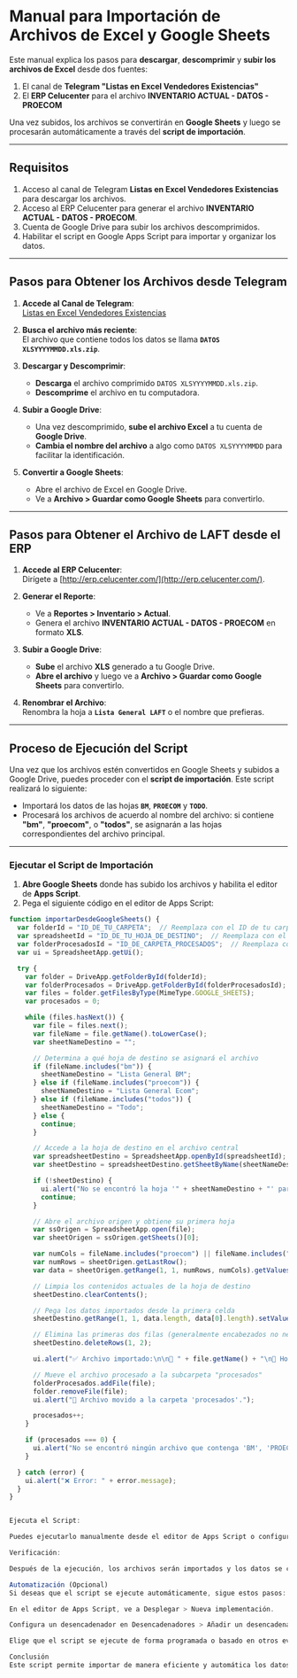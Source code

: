 # **Manual para Importación de Archivos de Excel y Google Sheets**

Este manual explica los pasos para **descargar**, **descomprimir** y **subir los archivos de Excel** desde dos fuentes:  
1. El canal de **Telegram "Listas en Excel Vendedores Existencias"**  
2. El **ERP Celucenter** para el archivo **INVENTARIO ACTUAL - DATOS - PROECOM**

Una vez subidos, los archivos se convertirán en **Google Sheets** y luego se procesarán automáticamente a través del **script de importación**.

---

## **Requisitos**

1. Acceso al canal de Telegram **Listas en Excel Vendedores Existencias** para descargar los archivos.
2. Acceso al ERP Celucenter para generar el archivo **INVENTARIO ACTUAL - DATOS - PROECOM**.
3. Cuenta de Google Drive para subir los archivos descomprimidos.
4. Habilitar el script en Google Apps Script para importar y organizar los datos.

---

## **Pasos para Obtener los Archivos desde Telegram**

1. **Accede al Canal de Telegram**:  
   [Listas en Excel Vendedores Existencias](https://web.telegram.org/a/#-1001619365335)

2. **Busca el archivo más reciente**:  
   El archivo que contiene todos los datos se llama **`DATOS XLSYYYYMMDD.xls.zip`**.

3. **Descargar y Descomprimir**:  
   - **Descarga** el archivo comprimido `DATOS XLSYYYYMMDD.xls.zip`.
   - **Descomprime** el archivo en tu computadora.

4. **Subir a Google Drive**:
   - Una vez descomprimido, **sube el archivo Excel** a tu cuenta de **Google Drive**.
   - **Cambia el nombre del archivo** a algo como `DATOS XLSYYYYMMDD` para facilitar la identificación.

5. **Convertir a Google Sheets**:
   - Abre el archivo de Excel en Google Drive.
   - Ve a **Archivo > Guardar como Google Sheets** para convertirlo.

---

## **Pasos para Obtener el Archivo de LAFT desde el ERP**

1. **Accede al ERP Celucenter**:  
   Dirígete a [http://erp.celucenter.com/](http://erp.celucenter.com/).

2. **Generar el Reporte**:
   - Ve a **Reportes > Inventario > Actual**.
   - Genera el archivo **INVENTARIO ACTUAL - DATOS - PROECOM** en formato **XLS**.

3. **Subir a Google Drive**:
   - **Sube** el archivo **XLS** generado a tu Google Drive.
   - **Abre el archivo** y luego ve a **Archivo > Guardar como Google Sheets** para convertirlo.

4. **Renombrar el Archivo**:  
   Renombra la hoja a **`Lista General LAFT`** o el nombre que prefieras.

---

## **Proceso de Ejecución del Script**

Una vez que los archivos estén convertidos en Google Sheets y subidos a Google Drive, puedes proceder con el **script de importación**. Este script realizará lo siguiente:

- Importará los datos de las hojas **`BM`**, **`PROECOM`** y **`TODO`**.
- Procesará los archivos de acuerdo al nombre del archivo: si contiene **"bm"**, **"proecom"**, o **"todos"**, se asignarán a las hojas correspondientes del archivo principal.

---

### **Ejecutar el Script de Importación**

1. **Abre Google Sheets** donde has subido los archivos y habilita el editor de **Apps Script**.
2. Pega el siguiente código en el editor de Apps Script:

```javascript
function importarDesdeGoogleSheets() {
  var folderId = "ID_DE_TU_CARPETA";  // Reemplaza con el ID de tu carpeta
  var spreadsheetId = "ID_DE_TU_HOJA_DE_DESTINO";  // Reemplaza con el ID de tu archivo central
  var folderProcesadosId = "ID_DE_CARPETA_PROCESADOS";  // Reemplaza con el ID de tu carpeta de archivos procesados
  var ui = SpreadsheetApp.getUi();

  try {
    var folder = DriveApp.getFolderById(folderId);
    var folderProcesados = DriveApp.getFolderById(folderProcesadosId);
    var files = folder.getFilesByType(MimeType.GOOGLE_SHEETS);
    var procesados = 0;

    while (files.hasNext()) {
      var file = files.next();
      var fileName = file.getName().toLowerCase();
      var sheetNameDestino = "";

      // Determina a qué hoja de destino se asignará el archivo
      if (fileName.includes("bm")) {
        sheetNameDestino = "Lista General BM";
      } else if (fileName.includes("proecom")) {
        sheetNameDestino = "Lista General Ecom";
      } else if (fileName.includes("todos")) {
        sheetNameDestino = "Todo";
      } else {
        continue;
      }

      // Accede a la hoja de destino en el archivo central
      var spreadsheetDestino = SpreadsheetApp.openById(spreadsheetId);
      var sheetDestino = spreadsheetDestino.getSheetByName(sheetNameDestino);

      if (!sheetDestino) {
        ui.alert("No se encontró la hoja '" + sheetNameDestino + "' para el archivo: " + file.getName());
        continue;
      }

      // Abre el archivo origen y obtiene su primera hoja
      var ssOrigen = SpreadsheetApp.open(file);
      var sheetOrigen = ssOrigen.getSheets()[0];

      var numCols = fileName.includes("proecom") || fileName.includes("todos") ? 12 : 9;
      var numRows = sheetOrigen.getLastRow();
      var data = sheetOrigen.getRange(1, 1, numRows, numCols).getValues();

      // Limpia los contenidos actuales de la hoja de destino
      sheetDestino.clearContents();

      // Pega los datos importados desde la primera celda
      sheetDestino.getRange(1, 1, data.length, data[0].length).setValues(data);

      // Elimina las primeras dos filas (generalmente encabezados no necesarios)
      sheetDestino.deleteRows(1, 2);

      ui.alert("✅ Archivo importado:\n\n📄 " + file.getName() + "\n📌 Hoja: " + sheetNameDestino);

      // Mueve el archivo procesado a la subcarpeta "procesados"
      folderProcesados.addFile(file);
      folder.removeFile(file);
      ui.alert("📁 Archivo movido a la carpeta 'procesados'.");

      procesados++;
    }

    if (procesados === 0) {
      ui.alert("No se encontró ningún archivo que contenga 'BM', 'PROECOM' o 'TODOS' en el nombre.");
    }

  } catch (error) {
    ui.alert("❌ Error: " + error.message);
  }
}


Ejecuta el Script:

Puedes ejecutarlo manualmente desde el editor de Apps Script o configurar un desencadenador automático para que lo haga a intervalos regulares.

Verificación:

Después de la ejecución, los archivos serán importados y los datos se copiarán a las hojas correspondientes (BM, PROECOM, TODO).

Automatización (Opcional)
Si deseas que el script se ejecute automáticamente, sigue estos pasos:

En el editor de Apps Script, ve a Desplegar > Nueva implementación.

Configura un desencadenador en Desencadenadores > Añadir un desencadenador.

Elige que el script se ejecute de forma programada o basado en otros eventos, como la modificación de la hoja.

Conclusión
Este script permite importar de manera eficiente y automática los datos de BM, PROECOM y TODOS desde los archivos de Google Sheets a tu archivo central. También te permite gestionar los archivos descargados desde Telegram o el ERP Celucenter, asegurando que los datos se mantengan actualizados y organizados.
